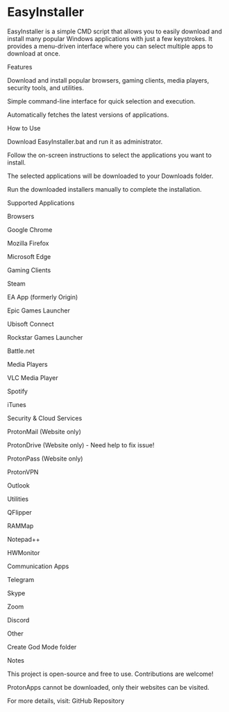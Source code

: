 # EasyInstaller

EasyInstaller is a simple CMD script that allows you to easily download and install many popular Windows applications with just a few keystrokes. It provides a menu-driven interface where you can select multiple apps to download at once.

Features

Download and install popular browsers, gaming clients, media players, security tools, and utilities.

Simple command-line interface for quick selection and execution.

Automatically fetches the latest versions of applications.

How to Use

Download EasyInstaller.bat and run it as administrator.

Follow the on-screen instructions to select the applications you want to install.

The selected applications will be downloaded to your Downloads folder.

Run the downloaded installers manually to complete the installation.

Supported Applications

Browsers

Google Chrome

Mozilla Firefox

Microsoft Edge

Gaming Clients

Steam

EA App (formerly Origin)

Epic Games Launcher

Ubisoft Connect

Rockstar Games Launcher

Battle.net

Media Players

VLC Media Player

Spotify

iTunes

Security & Cloud Services

ProtonMail (Website only)

ProtonDrive (Website only) - Need help to fix issue!

ProtonPass (Website only)

ProtonVPN

Outlook

Utilities

QFlipper

RAMMap

Notepad++

HWMonitor

Communication Apps

Telegram

Skype

Zoom

Discord

Other

Create God Mode folder

Notes

This project is open-source and free to use. Contributions are welcome!

ProtonApps cannot be downloaded, only their websites can be visited.

For more details, visit: GitHub Repository
